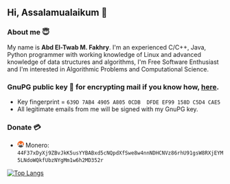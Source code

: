 ## Hi, Assalamualaikum 👋

### About me 😇

My name is **Abd El-Twab M. Fakhry**. I'm an experienced C/C++, Java, Python programmer with working knowledge of Linux and advanced knowledge of data structures and algorithms, I'm Free Software Enthusiast and I'm interested in Algorithmic Problems and Computational Science.

### GnuPG public key 🔑 for encrypting mail if you know how, [here](https://gist.github.com/AbdeltwabMF/416e85ffb61ca02c979aaa3e77cd2944#file-amf-gpg-pub).
- Key fingerprint = `639D 7AB4 4905 A805 0CDB  DFDE EF99 158D C5D4 CAE5`
- All legitimate emails from me will be signed with my GnuPG key.

### Donate 💳

- <img src="res/xmr.png" alt="drawing" width="15"/> Monero: ```44F37xDyXj9ZBvJkK5usYYBABxd5cNQpdXfSwe8w4nnNDHCNVz86rhU91gsW8RXjEYM5LNdoWQkfUbzNYgMm1w6h2MD352r```

[![Top Langs](https://github-readme-stats.vercel.app/api/top-langs/?username=abdeltwabmf&show_icons=true&layout=compact&theme=gruvbox&langs_count=10&card_width=445)](https://github.com/anuraghazra/github-readme-stats)
